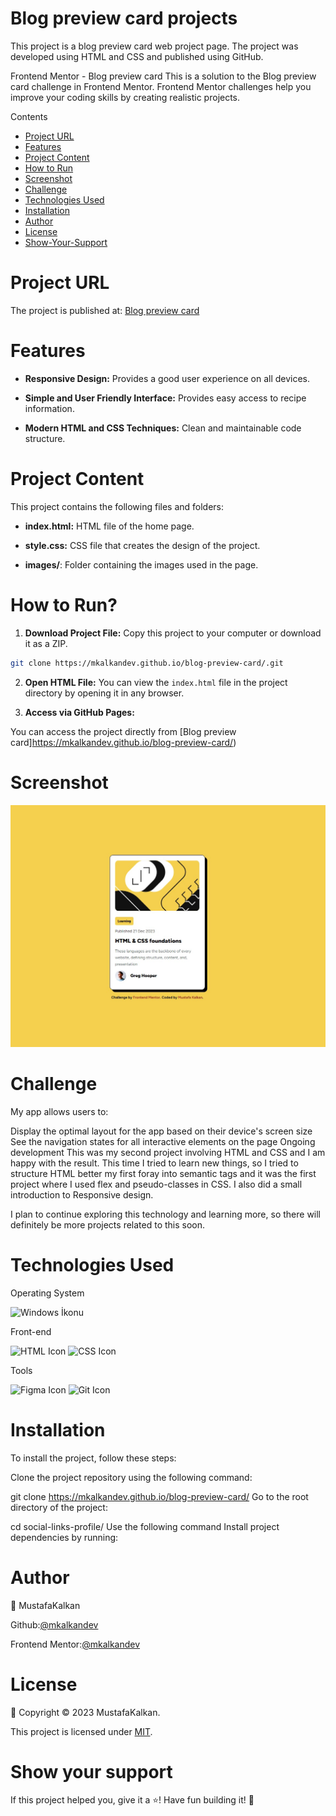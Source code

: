# Blog preview card projects

This project is a blog preview card web project page. The project was developed using HTML and CSS and published using GitHub.

Frontend Mentor - Blog preview card
This is a solution to the Blog preview card challenge in Frontend Mentor. Frontend Mentor challenges help you improve your coding skills by creating realistic projects.

Contents

- [Project URL](#project-urls)
- [Features](#features)
- [Project Content](#project-content)
- [How to Run](#how-to-run)
- [Screenshot](#screenshot)
- [Challenge](#challenge)
- [Technologies Used](#technologies-used)
- [Installation](#installation)
- [Author](#author)
- [License](#license)
- [Show-Your-Support](#show-your-support)

# Project URL

The project is published at: [Blog preview card](https://mkalkandev.github.io/blog-preview-card/)

# Features

- **Responsive Design:** Provides a good user experience on all devices.

- **Simple and User Friendly Interface:** Provides easy access to recipe information.

- **Modern HTML and CSS Techniques:** Clean and maintainable code structure.

# Project Content

This project contains the following files and folders:

- **index.html:** HTML file of the home page.

- **style.css:** CSS file that creates the design of the project.

- **images/**: Folder containing the images used in the page.

# How to Run?

1. **Download Project File:**
Copy this project to your computer or download it as a ZIP.

```bash
git clone https://mkalkandev.github.io/blog-preview-card/.git
```

2. **Open HTML File:**
You can view the `index.html` file in the project directory by opening it in any browser.

3. **Access via GitHub Pages:**

You can access the project directly from [Blog preview card]https://mkalkandev.github.io/blog-preview-card/)

# Screenshot

![Project Image](./preview.jpg)

# Challenge

My app allows users to:

Display the optimal layout for the app based on their device's screen size
See the navigation states for all interactive elements on the page
Ongoing development
This was my second project involving HTML and CSS and I am happy with the result. This time I tried to learn new things, so I tried to structure HTML better my first foray into semantic tags and it was the first project where I used flex and pseudo-classes in CSS. I also did a small introduction to Responsive design.

I plan to continue exploring this technology and learning more, so there will definitely be more projects related to this soon.

# Technologies Used

Operating System

![Windows İkonu](https://camo.githubusercontent.com/4147b3581940db2affaa27ea9357891c59a1cb3efe74fd025cd4022c0d591114/68747470733a2f2f696d672e736869656c64732e696f2f62616467652f57696e646f77732d3031374144373f7374796c653d666f722d7468652d6261646765266c6f676f3d77696e646f7773266c6f676f436f6c6f723d7768697465)


Front-end

![HTML Icon](https://img.shields.io/badge/HTML-5-red?style=for-the-badge&logo=html5&logoColor=white) ![CSS Icon](https://img.shields.io/badge/CSS-3-blue?style=for-the-badge&logo=css3&logoColor=white)

Tools

![Figma Icon](https://img.shields.io/badge/Figma-8A019C?style=for-the-badge&logo=figma&logoColor=white) ![Git Icon](https://img.shields.io/badge/Git-F1502F?style=for-the-badge&logo=git&logoColor=white)

# Installation

To install the project, follow these steps:

Clone the project repository using the following command:

git clone https://mkalkandev.github.io/blog-preview-card/
Go to the root directory of the project:

cd social-links-profile/
Use the following command Install project dependencies by running:

# Author

👤 MustafaKalkan

Github:<a href="https://github.com/mkalkandev/" target="_blank">@mkalkandev</a>

Frontend Mentor:<a href="https://www.frontendmentor.io/profile/mkalkandev" target="_blank">@mkalkandev</a>

# License

📝 Copyright © 2023 MustafaKalkan.

This project is licensed under [MIT](./LICENSE).

# Show your support

If this project helped you, give it a ⭐️! Have fun building it! 🚀
